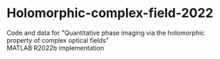 # Holomorphic-complex-field-2022
Code and data for "Quantitative phase imaging via the holomorphic property of complex optical fields"   
MATLAB R2022b implementation
